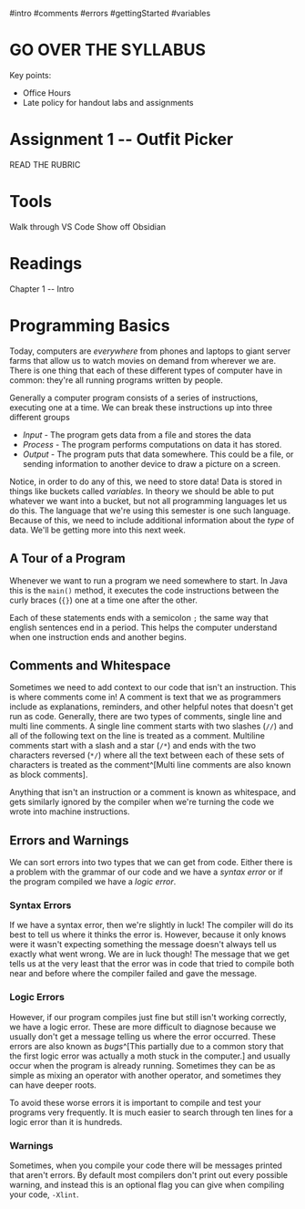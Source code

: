 #intro #comments #errors #gettingStarted #variables 
# GO OVER THE SYLLABUS
Key points:
* Office Hours
* Late policy for handout labs and assignments
# Assignment 1 -- Outfit Picker
READ THE RUBRIC
# Tools
Walk through VS Code
Show off Obsidian
# Readings
Chapter 1 -- Intro
# Programming Basics
Today, computers are *everywhere* from phones and laptops to giant server farms that allow us to watch movies on demand from wherever we are. There is one thing that each of these different types of computer have in common: they're all running programs written by people.

Generally a computer program consists of a series of instructions, executing one at a time. We can break these instructions up into three different groups
* *Input* - The program gets data from a file and stores the data
* *Process* - The program performs computations on data it has stored. 
* *Output* - The program puts that data somewhere. This could be a file, or sending information to another device to draw a picture on a screen.

Notice, in order to do any of this, we need to store data! Data is stored in things like buckets called *variables*. In theory we should be able to put whatever we want into a bucket, but not all programming languages let us do this. The language that we're using this semester is one such language. Because of this, we need to include additional information about the *type* of data. We'll be getting more into this next week.
## A Tour of a Program
Whenever we want to run a program we need somewhere to start. In Java this is the `main()` method, it executes the code instructions between the curly braces (`{}`) one at a time one after the other.

Each of these statements ends with a semicolon `;` the same way that english sentences end in a period. This helps the computer understand when one instruction ends and another begins.
## Comments and Whitespace
Sometimes we need to add context to our code that isn't an instruction. This is where comments come in! A comment is text that we as programmers include as explanations, reminders, and other helpful notes that doesn't get run as code. Generally, there are two types of comments, single line and multi line comments. A single line comment starts with two slashes (`//`) and all of the following text on the line is treated as a comment. Multiline comments start with a slash and a star (`/*`) and ends with the two characters reversed (`*/`) where all the text between each of these sets of characters is treated as the comment^[Multi line comments are also known as block comments].

Anything that isn't an instruction or a comment is known as whitespace, and gets similarly ignored by the compiler when we're turning the code we wrote into machine instructions.
## Errors and Warnings
We can sort errors into two types that we can get from code. Either there is a problem with the grammar of our code and we have a *syntax error* or if the program compiled we have a *logic error*.
### Syntax Errors
If we have a syntax error, then we're slightly in luck! The compiler will do its best to tell us where it thinks the error is. However, because it only knows were it wasn't expecting something the message doesn't always tell us exactly what went wrong. We are in luck though! The message that we get tells us at the very least that the error was in code that tried to compile both near and before where the compiler failed and gave the message. 
### Logic Errors
However, if our program compiles just fine but still isn't working correctly, we have a logic error. These are more difficult to diagnose because we usually don't get a message telling us where the error occurred. These errors are also known as *bugs*^[This partially due to a common story that the first logic error was actually a moth stuck in the computer.] and usually occur when the program is already running. Sometimes they can be as simple as mixing an operator with another operator, and sometimes they can have deeper roots.

To avoid these worse errors it is important to compile and test your programs very frequently. It is much easier to search through ten lines for a logic error than it is hundreds.
### Warnings
Sometimes, when you compile your code there will be messages printed that aren't errors. By default most compilers don't print out every possible warning, and instead this is an optional flag you can give when compiling your code, `-Xlint`.